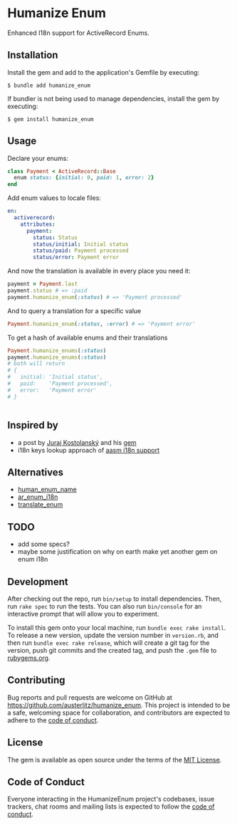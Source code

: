 # Humanize Enum

Enhanced I18n support for ActiveRecord Enums.

## Installation

Install the gem and add to the application's Gemfile by executing:

    $ bundle add humanize_enum

If bundler is not being used to manage dependencies, install the gem by executing:

    $ gem install humanize_enum

## Usage

Declare your enums:

```ruby
class Payment < ActiveRecord::Base
  enum status: {initial: 0, paid: 1, error: 2}
end
```

Add enum values to locale files:
```yaml
en:
  activerecord:
    attributes:
      payment:
        status: Status
        status/initial: Initial status
        status/paid: Payment processed
        status/error: Payment error
```

And now the translation is available in every place you need it:

```ruby
payment = Payment.last
payment.status # => :paid
payment.humanize_enum(:status) # => 'Payment processed'
```

And to query a translation for a specific value
```ruby
Payment.humanize_enum(:status, :error) # => 'Payment error'
```

To get a hash of available enums and their translations
```ruby
Payment.humanize_enums(:status)
payment.humanize_enums(:status)  
# both will return
# {
#   initial: 'Initial status', 
#   paid:    'Payment processed', 
#   error:   'Payment error'
# }



```

## Inspired by

- a post by [Juraj Kostolanský](https://www.kostolansky.sk/posts/localize-rails-enums/) and
  his [gem](https://github.com/jkostolansky/human_enum_name)
- i18n keys lookup approach of [aasm i18n support](https://github.com/aasm/aasm/wiki/I18n-support)

## Alternatives

- [human_enum_name](https://github.com/jkostolansky/human_enum_name)
- [ar_enum_i18n](https://github.com/dalpo/ar_enum_i18n)
- [translate_enum](https://github.com/shlima/translate_enum)

## TODO
- add some specs?
- maybe some justification on why on earth make yet another gem on enum i18n  

## Development

After checking out the repo, run `bin/setup` to install dependencies. Then, run `rake spec` to run the tests. You can
also run `bin/console` for an interactive prompt that will allow you to experiment.

To install this gem onto your local machine, run `bundle exec rake install`. To release a new version, update the
version number in `version.rb`, and then run `bundle exec rake release`, which will create a git tag for the version,
push git commits and the created tag, and push the `.gem` file to [rubygems.org](https://rubygems.org).

## Contributing

Bug reports and pull requests are welcome on GitHub at https://github.com/austerlitz/humanize_enum. This project is
intended to be a safe, welcoming space for collaboration, and contributors are expected to adhere to
the [code of conduct](https://github.com/austerlitz/humanize_enum/blob/master/CODE_OF_CONDUCT.md).

## License

The gem is available as open source under the terms of the [MIT License](https://opensource.org/licenses/MIT).

## Code of Conduct

Everyone interacting in the HumanizeEnum project's codebases, issue trackers, chat rooms and mailing lists is expected
to follow the [code of conduct](https://github.com/austerlitz/humanize_enum/blob/master/CODE_OF_CONDUCT.md).
